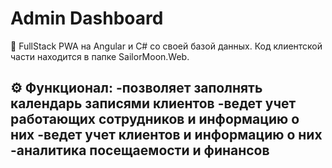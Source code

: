 # Admin Dashboard
📜 FullStack PWA на Angular и C# со своей базой данных.
Код клиентской части находится в папке SailorMoon.Web.

⚙️ Функционал:
-позволяет заполнять календарь записями клиентов
-ведет учет работающих сотрудников и информацию о них
-ведет учет клиентов и информацию о них
-аналитика посещаемости и финансов
-
